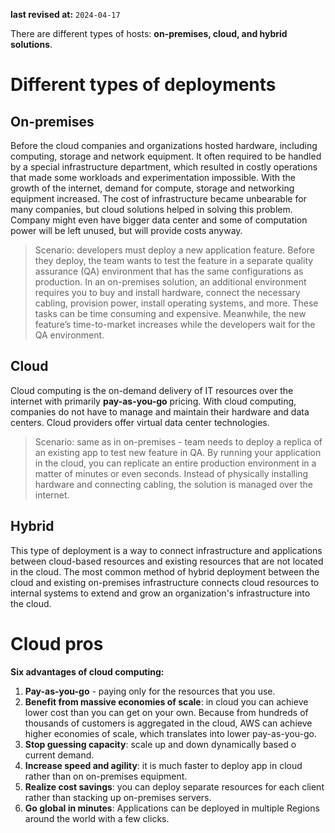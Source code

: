 
**last revised at:** `2024-04-17`

There are different types of hosts: **on-premises, cloud, and hybrid solutions**. 

# Different types of deployments
## On-premises 

Before the cloud companies and organizations hosted hardware, including computing, storage and network equipment. It often required to be handled by a special infrastructure department, which resulted in costly operations that made some workloads and experimentation impossible. With the growth of the internet, demand for compute, storage and networking equipment increased. The cost of infrastructure became unbearable for many companies, but cloud solutions helped in solving this problem. Company might even have bigger data center and some of computation power will be left unused, but will provide costs anyway.

> Scenario: developers must deploy a new application feature. Before they deploy, the team wants to test the feature in a separate quality assurance (QA) environment that has the same configurations as production. In an on-premises solution, an additional environment requires you to buy and install hardware, connect the necessary cabling, provision power, install operating systems, and more. These tasks can be time consuming and expensive. Meanwhile, the new feature’s time-to-market increases while the developers wait for the QA environment.
## Cloud

Cloud computing is the on-demand delivery of IT resources over the internet with primarily **pay-as-you-go** pricing. With cloud computing, companies do not have to manage and maintain their hardware and data centers. Cloud providers offer virtual data center technologies.

> Scenario: same as in on-premises - team needs to deploy a replica of an existing app to test new feature in QA. By running your application in the cloud, you can replicate an entire production environment in a matter of minutes or even seconds. Instead of physically installing hardware and connecting cabling, the solution is managed over the internet.
## Hybrid

This type of deployment is a way to connect infrastructure and applications between cloud-based resources and existing resources that are not located in the cloud. The most common method of hybrid deployment between the cloud and existing on-premises infrastructure connects cloud resources to internal systems to extend and grow an organization's infrastructure into the cloud.

# Cloud pros

**Six advantages of cloud computing:**
1. **Pay-as-you-go** - paying only for the resources that you use.
2. **Benefit from massive economies of scale**: in cloud you can achieve lower cost than you can get on your own. Because from hundreds of thousands of customers is aggregated in the cloud, AWS can achieve higher economies of scale, which translates into lower pay-as-you-go.
3. **Stop guessing capacity**: scale up and down dynamically based o current demand.
4. **Increase speed and agility**: it is much faster to deploy app in cloud rather than on on-premises equipment.
5. **Realize cost savings**: you can deploy separate resources for each client rather than stacking up on-premises servers.
6. **Go global in minutes**: Applications can be deployed in multiple Regions around the world with a few clicks.